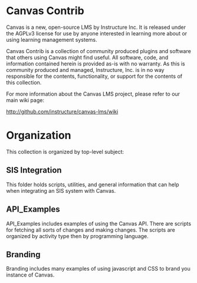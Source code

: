 Canvas Contrib
======

Canvas is a new, open-source LMS by Instructure Inc. It is released under the
AGPLv3 license for use by anyone interested in learning more about or using
learning management systems.

Canvas Contrib is a collection of community produced plugins and software that
others using Canvas might find useful. All software, code, and information
contained herein is provided as-is with no warranty. As this is community
produced and managed, Instructure, Inc. is in no way responsible for the
contents, functionality, or support for the contents of this collection.

For more information about the Canvas LMS project, please refer to our main
wiki page:

http://github.com/instructure/canvas-lms/wiki

Organization
======

This collection is organized by top-level subject:

SIS Integration
------

This folder holds scripts, utilities, and general information that can help
when integrating an SIS system with Canvas.

API_Examples
------

API_Examples includes examples of using the Canvas API.  There are scripts for fetching all
sorts of changes and making changes.  The scripts are organized by activity type then by
programming language.

Branding
------

Branding includes many examples of using javascript and CSS to brand you instance of
Canvas.  
